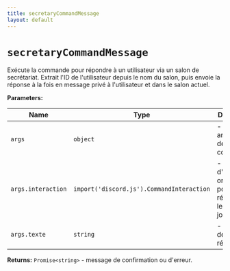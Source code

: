 ```yaml
---
title: secretaryCommandMessage
layout: default
---
```


# `secretaryCommandMessage`

Exécute la commande pour répondre à un utilisateur via un salon de secrétariat. Extrait l'ID de l'utilisateur depuis le nom du salon, puis envoie la réponse à la fois en message privé à l'utilisateur et dans le salon actuel.

**Parameters:**

| Name | Type | Description |
| ---- | ---- | ----------- |
| `args` | `object` | - Les arguments de la commande. |
| `args.interaction` | `import('discord.js').CommandInteraction` | - L'objet d'interaction original, pour récupérer les pièces jointes. |
| `args.texte` | `string` | - Le texte de la réponse. |

**Returns:** `Promise<string>` - message de confirmation ou d'erreur.

